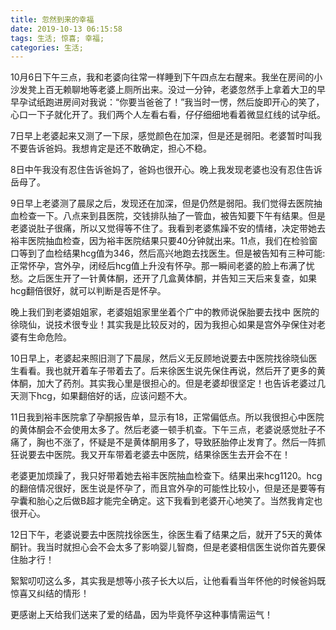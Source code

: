 ```yaml
---
title: 忽然到来的幸福
date: 2019-10-13 06:15:58
tags: 生活; 惊喜; 幸福;
categories: 生活;
---
```


10月6日下午三点，我和老婆向往常一样睡到下午四点左右醒来。我坐在房间的小沙发凳上百无赖聊地等老婆上厕所出来。没过一分钟，老婆忽然手上拿着大卫的早早孕试纸跑进房间对我说：“你要当爸爸了！”我当时一愣，然后旋即开心的笑了，心口一下子就化开了。我们两个人左看右看，仔仔细细地看着微显红线的试孕纸。

7日早上老婆起来又测了一下尿，感觉颜色在加深，但是还是弱阳。老婆暂时叫我不要告诉爸妈。我想肯定是还不敢确定，担心不稳。

8日中午我没有忍住告诉爸妈了，爸妈也很开心。晚上我发现老婆也没有忍住告诉岳母了。

9日早上老婆测了晨尿之后，发现还在加深，但是仍然是弱阳。我们觉得去医院抽血检查一下。八点来到县医院，交钱排队抽了一管血，被告知要下午有结果。但是老婆说肚子很痛，所以又觉得等不住了。我看到老婆焦躁不安的情绪，决定带她去裕丰医院抽血检查，因为裕丰医院结果只要40分钟就出来。11点，我们在检验窗口等到了血检结果hcg值为346，然后高兴地跑去找医生。但是被告知有三种可能:正常怀孕，宫外孕，闭经后hcg值上升没有怀孕。那一瞬间老婆的脸上布满了忧愁。之后医生开了一针黄体酮，还开了几盒黄体酮，并告知三天后来复查，如果hcg翻倍很好，就可以判断是否是怀孕。

晚上我们到老婆姐姐家，老婆姐姐家里坐着个广中的教师说保胎要去找中 医院的徐晓仙，说技术很专业！其实我是比较反对的，因为我担心如果是宫外孕保住对老婆有生命危险。

10日早上，老婆起来照旧测了下晨尿，然后义无反顾地说要去中医院找徐晓仙医生看看。我也就开着车子带着去了。后来徐医生说先保住再说，然后开了更多的黄体酮，加大了药剂。其实我心里是很担心的。但是老婆却很坚定！也告诉老婆过几天测下hcg，如果翻倍好的话，应该问题不大。

11日我到裕丰医院拿了孕酮报告单，显示有18，正常偏低点。所以我很担心中医院的黄体酮会不会使用太多了。然后老婆一顿手机查。下午三点，老婆说感觉肚子不痛了，胸也不涨了，怀疑是不是黄体酮用多了，导致胚胎停止发育了。然后一阵抓狂说要去中医院。我又开车带着老婆去中医院，结果徐医生去开会不在！

老婆更加烦躁了，我只好带着她去裕丰医院抽血检查下。结果出来hcg1120。hcg的翻倍情况很好，医生说是怀孕了，而且宫外孕的可能性比较小，但是还是要等有孕囊和胎心之后做B超才能完全确定。这下我看到老婆开心地笑了。当然我肯定也很开心。

12日下午，老婆说要去中医院找徐医生，徐医生看了结果之后，就开了5天的黄体酮针。我当时就担心会不会太多了影响婴儿智商，但是老婆相信医生说你首先要保住胎才行！

絮絮叨叨这么多，其实我是想等小孩子长大以后，让他看看当年怀他的时候爸妈既惊喜又纠结的情形！

更感谢上天给我们送来了爱的结晶，因为毕竟怀孕这种事情需运气！